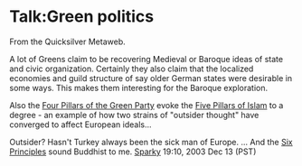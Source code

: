 
# Talk:Green politics

From the Quicksilver Metaweb.

A lot of Greens claim to be recovering Medieval or Baroque ideas of state and civic organization. Certainly they also claim that the localized economies and guild structure of say older German states were desirable in some ways. This makes them interesting for the Baroque exploration.

Also the [Four Pillars of the Green Party](/four-pillars-of-the-green-party) evoke the [Five Pillars of Islam](/five-pillars-of-islam) to a degree - an example of how two strains of "outsider thought" have converged to affect European ideals...

Outsider? Hasn't Turkey always been the sick man of Europe. ... And the [Six Principles](/six-principles) sound Buddhist to me. [Sparky](/user-stsparky) 19:10, 2003 Dec 13 (PST)
